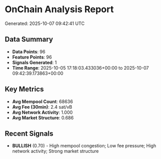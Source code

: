 # OnChain Analysis Report
Generated: 2025-10-07 09:42:41 UTC

## Data Summary
- **Data Points**: 96
- **Feature Points**: 96
- **Signals Generated**: 1
- **Time Range**: 2025-10-05 17:18:03.433036+00:00 to 2025-10-07 09:42:39.173863+00:00

## Key Metrics
- **Avg Mempool Count**: 68636
- **Avg Fee (30min)**: 2.4 sat/vB
- **Avg Network Activity**: 1.000
- **Avg Market Structure**: 0.686

## Recent Signals
- **BULLISH** (0.70) - High mempool congestion; Low fee pressure; High network activity; Strong market structure
